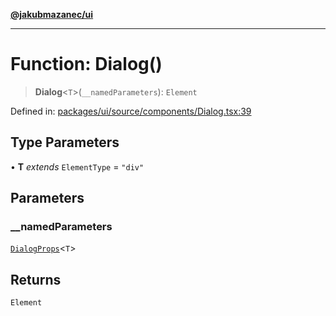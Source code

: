 [**@jakubmazanec/ui**](../README.md)

---

# Function: Dialog()

> **Dialog**\<`T`\>(`__namedParameters`): `Element`

Defined in:
[packages/ui/source/components/Dialog.tsx:39](https://github.com/jakubmazanec/tools/blob/d8ee2855cc8c253cbcc5c4d49e7356ff8450cbde/packages/ui/source/components/Dialog.tsx#L39)

## Type Parameters

• **T** _extends_ `ElementType` = `"div"`

## Parameters

### \_\_namedParameters

[`DialogProps`](../type-aliases/DialogProps.md)\<`T`\>

## Returns

`Element`
